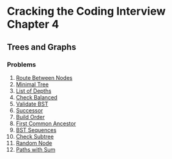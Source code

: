 # Cracking the Coding Interview Chapter 4

## Trees and Graphs

### Problems

1. [Route Between Nodes]
1. [Minimal Tree]
1. [List of Depths]
1. [Check Balanced]
1. [Validate BST]
1. [Successor]
1. [Build Order]
1. [First Common Ancestor]
1. [BST Sequences]
1. [Check Subtree]
1. [Random Node]
1. [Paths with Sum]

[route between nodes]: ./python/route_between_nodes.py
[minimal tree]: ./python/minimal_tree.py
[list of depths]: ./python/list_of_depths.py
[check balanced]: ./python/check_balanced.py
[validate bst]: ./python/validate_bst.py
[successor]: ./python/successor.py
[build order]: ./python/build_order.py
[first common ancestor]: ./python/first_common_ancestor.py
[bst sequences]: ./python/bst_sequences.py
[check subtree]: ./python/check_subtree.py
[random node]: ./python/random_node.py
[paths with sum]: ./python/paths_with_sum.py
